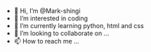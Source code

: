 - 👋 Hi, I’m @Mark-shingi
- 👀 I’m interested in coding 
- 🌱 I’m currently learning python, html and css
- 💞️ I’m looking to collaborate on ...
- 📫 How to reach me ...

<!---
Mark-shingi/Mark-shingi is a ✨ special ✨ repository because its `README.md` (this file) appears on your GitHub profile.
You can click the Preview link to take a look at your changes.
--->
